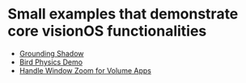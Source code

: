 # Small examples that demonstrate core visionOS functionalities
* [Grounding Shadow](https://github.com/tracyhenry/visionOS_explorations/tree/main/GroundingShadow)
* [Bird Physics Demo](https://github.com/tracyhenry/visionOS_explorations/tree/main/BirdDemo)
* [Handle Window Zoom for Volume Apps](https://github.com/tracyhenry/visionOS_explorations/tree/main/VolumeDisplayZoomLevel)
